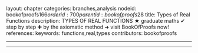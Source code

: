 layout: chapter
categories: branches,analysis
nodeid: bookofproofs$166
orderid: 700
parentid: bookofproofs$28
title: Types of Real Functions
description: TYPES OF REAL FUNCTIONS &#9733; graduate maths &#10004; step by step &#10010; by the axiomatic method &#10140; visit BookOfProofs now!
references: 
keywords: functions,real,types
contributors: bookofproofs

---


---


